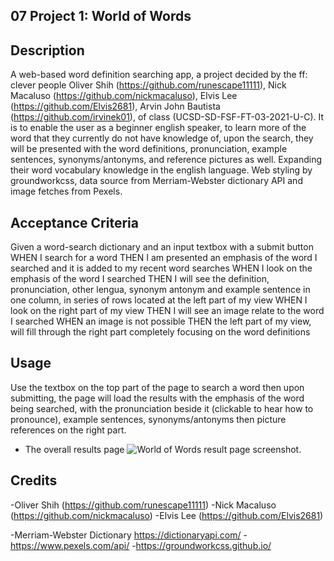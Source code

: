 ## 07 Project 1: World of Words

## Description
A web-based word definition searching app, a project decided by the ff: clever people 
Oliver Shih (https://github.com/runescape11111), 
Nick Macaluso (https://github.com/nickmacaluso), 
Elvis Lee (https://github.com/Elvis2681), 
Arvin John Bautista (https://github.com/irvinek01),
of class (UCSD-SD-FSF-FT-03-2021-U-C). 
It is to enable the user as a beginner english speaker, to learn more of the word that they currently do not have knowledge of, upon the search, they will be presented with the word definitions, pronunciation, example sentences, synonyms/antonyms, and reference pictures as well. Expanding their word vocabulary knowledge in the english language. Web styling by groundworkcss, data source from Merriam-Webster dictionary API and image fetches from Pexels.

## Acceptance Criteria
Given a word-search dictionary and an input textbox with a submit button
WHEN I search for a word
THEN I am presented an emphasis of the word I searched and it is added to my recent word searches
WHEN I look on the emphasis of the word I searched
THEN I will see the definition, pronunciation, other lengua, synonym antonym and example sentence in one column, in series of rows located at the left part of my view
WHEN I look on the right part of my view
THEN I will see an image relate to the word I searched
WHEN an image is not possible
THEN the left part of my view, will fill through the right part completely focusing on the word definitions

## Usage
 Use the textbox on the top part of the page to search a word then upon submitting, the page will load the results with the emphasis of the word being searched, with the pronunciation beside it (clickable to hear how to pronounce), example sentences, synonyms/antonyms then picture references on the right part.
- The overall results page
![World of Words result page screenshot.](./Assets/screenshots/screenshot1.png)

## Credits
-Oliver Shih (https://github.com/runescape11111)
-Nick Macaluso (https://github.com/nickmacaluso)
-Elvis Lee (https://github.com/Elvis2681)

-Merriam-Webster Dictionary https://dictionaryapi.com/
-https://www.pexels.com/api/
-https://groundworkcss.github.io/
